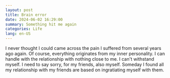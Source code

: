 ```yaml
---
layout: post
title: Brain error
date: 2024-06-02 16:29:00
summary: Something hit me again
categories: Life
lang: en-US
---
```


I never thought I could came across the pain I suffered from several years ago again. Of course, everything originates from my inner personality. I can handle with the relationship with nothing close to me. I can't withstand myself. I need to say sorry, for my friends, also myself. Someday I found all my relationship with my friends are based on ingratiating myself with them.